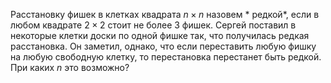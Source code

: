 Расстановку фишек в клетках квадрата $n\times n$ назовем * редкой*, если в
любом квадрате $2\times 2$ стоит не более 3 фишек. Сергей поставил в
некоторые клетки доски по одной фишке так, что получилась редкая
расстановка. Он заметил, однако, что если переставить любую фишку на
любую свободную клетку, то перестановка перестанет быть
редкой. При каких $n$ это возможно?